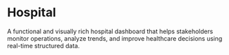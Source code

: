 # Hospital
A functional and visually rich hospital dashboard that helps stakeholders monitor operations, analyze trends, and improve healthcare decisions using real-time structured data.
